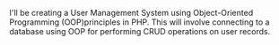 I'll be creating a User Management System using Object-Oriented Programming (OOP)principles in PHP. This will involve connecting to a database using OOP for performing CRUD operations on user records.